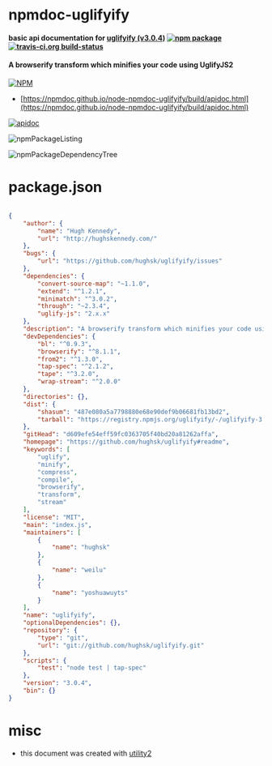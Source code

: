 # npmdoc-uglifyify

#### basic api documentation for  [uglifyify (v3.0.4)](https://github.com/hughsk/uglifyify#readme)  [![npm package](https://img.shields.io/npm/v/npmdoc-uglifyify.svg?style=flat-square)](https://www.npmjs.org/package/npmdoc-uglifyify) [![travis-ci.org build-status](https://api.travis-ci.org/npmdoc/node-npmdoc-uglifyify.svg)](https://travis-ci.org/npmdoc/node-npmdoc-uglifyify)

#### A browserify transform which minifies your code using UglifyJS2

[![NPM](https://nodei.co/npm/uglifyify.png?downloads=true&downloadRank=true&stars=true)](https://www.npmjs.com/package/uglifyify)

- [https://npmdoc.github.io/node-npmdoc-uglifyify/build/apidoc.html](https://npmdoc.github.io/node-npmdoc-uglifyify/build/apidoc.html)

[![apidoc](https://npmdoc.github.io/node-npmdoc-uglifyify/build/screenCapture.buildCi.browser.%252Ftmp%252Fbuild%252Fapidoc.html.png)](https://npmdoc.github.io/node-npmdoc-uglifyify/build/apidoc.html)

![npmPackageListing](https://npmdoc.github.io/node-npmdoc-uglifyify/build/screenCapture.npmPackageListing.svg)

![npmPackageDependencyTree](https://npmdoc.github.io/node-npmdoc-uglifyify/build/screenCapture.npmPackageDependencyTree.svg)



# package.json

```json

{
    "author": {
        "name": "Hugh Kennedy",
        "url": "http://hughskennedy.com/"
    },
    "bugs": {
        "url": "https://github.com/hughsk/uglifyify/issues"
    },
    "dependencies": {
        "convert-source-map": "~1.1.0",
        "extend": "^1.2.1",
        "minimatch": "^3.0.2",
        "through": "~2.3.4",
        "uglify-js": "2.x.x"
    },
    "description": "A browserify transform which minifies your code using UglifyJS2",
    "devDependencies": {
        "bl": "^0.9.3",
        "browserify": "^8.1.1",
        "from2": "^1.3.0",
        "tap-spec": "^2.1.2",
        "tape": "^3.2.0",
        "wrap-stream": "^2.0.0"
    },
    "directories": {},
    "dist": {
        "shasum": "487e080a5a7798880e68e90def9b06681fb13bd2",
        "tarball": "https://registry.npmjs.org/uglifyify/-/uglifyify-3.0.4.tgz"
    },
    "gitHead": "d609efe54eff59fc0363705f40bd20a81262affa",
    "homepage": "https://github.com/hughsk/uglifyify#readme",
    "keywords": [
        "uglify",
        "minify",
        "compress",
        "compile",
        "browserify",
        "transform",
        "stream"
    ],
    "license": "MIT",
    "main": "index.js",
    "maintainers": [
        {
            "name": "hughsk"
        },
        {
            "name": "weilu"
        },
        {
            "name": "yoshuawuyts"
        }
    ],
    "name": "uglifyify",
    "optionalDependencies": {},
    "repository": {
        "type": "git",
        "url": "git://github.com/hughsk/uglifyify.git"
    },
    "scripts": {
        "test": "node test | tap-spec"
    },
    "version": "3.0.4",
    "bin": {}
}
```



# misc
- this document was created with [utility2](https://github.com/kaizhu256/node-utility2)
